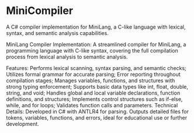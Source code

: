 # MiniCompiler
A C# compiler implementation for MiniLang, a C-like language with lexical, syntax, and semantic analysis capabilities.

MiniLang Compiler Implementation: A streamlined compiler for MiniLang, a programming language with C-like syntax, covering the full compilation process from lexical analysis to semantic analysis.

Features: Performs lexical scanning, syntax parsing, and semantic checks; Utilizes formal grammar for accurate parsing; Error reporting throughout compilation stages; Manages variables, functions, and structures with strong typing enforcement; Supports basic data types like int, float, double, string, and void; Handles global and local variable declarations, function definitions, and structures; Implements control structures such as if-else, while, and for loops; Validates function calls and parameters.
Technical Details: Developed in C# with ANTLR4 for parsing.
Outputs detailed files for tokens, variables, functions, and errors, ideal for educational use or further development.
